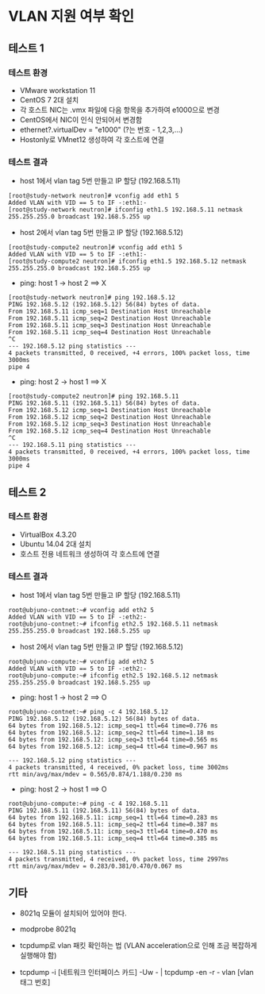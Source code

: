 # VLAN 지원 여부 확인

## 테스트 1

### 테스트 환경 
- VMware workstation 11
- CentOS 7 2대 설치
- 각 호스트 NIC는 .vmx 파일에 다음 항목을 추가하여 e1000으로 변경
 - CentOS에서 NIC이 인식 안되어서 변경함
 - ethernet?.virtualDev = "e1000"  (?는 번호 - 1,2,3,...)
- Hostonly로 VMnet12 생성하여 각 호스트에 연결

### 테스트 결과 

- host 1에서 vlan tag 5번 만들고 IP 할당 (192.168.5.11)

```
[root@study-network neutron]# vconfig add eth1 5
Added VLAN with VID == 5 to IF -:eth1:-
[root@study-network neutron]# ifconfig eth1.5 192.168.5.11 netmask 255.255.255.0 broadcast 192.168.5.255 up
```

- host 2에서 vlan tag 5번 만들고 IP 할당 (192.168.5.12)

```
[root@study-compute2 neutron]# vconfig add eth1 5
Added VLAN with VID == 5 to IF -:eth1:-
[root@study-compute2 neutron]# ifconfig eth1.5 192.168.5.12 netmask 255.255.255.0 broadcast 192.168.5.255 up
```

- ping: host 1 -> host 2 ==> X

```
[root@study-network neutron]# ping 192.168.5.12
PING 192.168.5.12 (192.168.5.12) 56(84) bytes of data.
From 192.168.5.11 icmp_seq=1 Destination Host Unreachable
From 192.168.5.11 icmp_seq=2 Destination Host Unreachable
From 192.168.5.11 icmp_seq=3 Destination Host Unreachable
From 192.168.5.11 icmp_seq=4 Destination Host Unreachable
^C
--- 192.168.5.12 ping statistics ---
4 packets transmitted, 0 received, +4 errors, 100% packet loss, time 3000ms
pipe 4
```

- ping: host 2 -> host 1 ==> X

```
[root@study-compute2 neutron]# ping 192.168.5.11
PING 192.168.5.11 (192.168.5.11) 56(84) bytes of data.
From 192.168.5.12 icmp_seq=1 Destination Host Unreachable
From 192.168.5.12 icmp_seq=2 Destination Host Unreachable
From 192.168.5.12 icmp_seq=3 Destination Host Unreachable
From 192.168.5.12 icmp_seq=4 Destination Host Unreachable
^C
--- 192.168.5.11 ping statistics ---
4 packets transmitted, 0 received, +4 errors, 100% packet loss, time 3000ms
pipe 4
```


## 테스트 2

### 테스트 환경
- VirtualBox 4.3.20
- Ubuntu 14.04 2대 설치
- 호스트 전용 네트워크 생성하여 각 호스트에 연결

### 테스트 결과 

- host 1에서 vlan tag 5번 만들고 IP 할당 (192.168.5.11)

```
root@ubjuno-contnet:~# vconfig add eth2 5
Added VLAN with VID == 5 to IF -:eth2:-
root@ubjuno-contnet:~# ifconfig eth2.5 192.168.5.11 netmask 255.255.255.0 broadcast 192.168.5.255 up
```

- host 2에서 vlan tag 5번 만들고 IP 할당 (192.168.5.12)

```
root@ubjuno-compute:~# vconfig add eth2 5
Added VLAN with VID == 5 to IF -:eth2:-
root@ubjuno-compute:~# ifconfig eth2.5 192.168.5.12 netmask 255.255.255.0 broadcast 192.168.5.255 up
```

- ping: host 1 -> host 2 ==> O

```
root@ubjuno-contnet:~# ping -c 4 192.168.5.12
PING 192.168.5.12 (192.168.5.12) 56(84) bytes of data.
64 bytes from 192.168.5.12: icmp_seq=1 ttl=64 time=0.776 ms
64 bytes from 192.168.5.12: icmp_seq=2 ttl=64 time=1.18 ms
64 bytes from 192.168.5.12: icmp_seq=3 ttl=64 time=0.565 ms
64 bytes from 192.168.5.12: icmp_seq=4 ttl=64 time=0.967 ms

--- 192.168.5.12 ping statistics ---
4 packets transmitted, 4 received, 0% packet loss, time 3002ms
rtt min/avg/max/mdev = 0.565/0.874/1.188/0.230 ms
```

- ping: host 2 -> host 1 ==> O

```
root@ubjuno-compute:~# ping -c 4 192.168.5.11
PING 192.168.5.11 (192.168.5.11) 56(84) bytes of data.
64 bytes from 192.168.5.11: icmp_seq=1 ttl=64 time=0.283 ms
64 bytes from 192.168.5.11: icmp_seq=2 ttl=64 time=0.387 ms
64 bytes from 192.168.5.11: icmp_seq=3 ttl=64 time=0.470 ms
64 bytes from 192.168.5.11: icmp_seq=4 ttl=64 time=0.385 ms

--- 192.168.5.11 ping statistics ---
4 packets transmitted, 4 received, 0% packet loss, time 2997ms
rtt min/avg/max/mdev = 0.283/0.381/0.470/0.067 ms
```


## 기타 

- 8021q 모듈이 설치되어 있어야 한다.
 - modprobe 8021q

- tcpdump로 vlan 패킷 확인하는 법 (VLAN acceleration으로 인해 조금 복잡하게 실행해야 함)
 - tcpdump -i [네트워크 인터페이스 카드] -Uw - | tcpdump -en -r - vlan [vlan 태그 번호]
